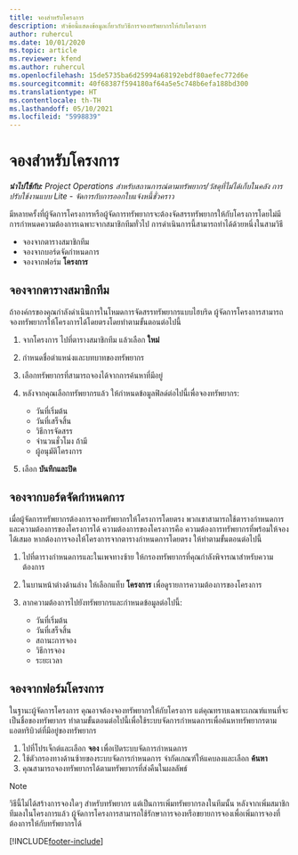 ```yaml
---
title: จองสำหรับโครงการ
description: หัวข้อนี้แสดงข้อมูลเกี่ยวกับวิธีการจองทรัพยากรให้กับโครงการ
author: ruhercul
ms.date: 10/01/2020
ms.topic: article
ms.reviewer: kfend
ms.author: ruhercul
ms.openlocfilehash: 15de5735ba6d25994a68192ebdf80aefec772d6e
ms.sourcegitcommit: 40f68387f594180af64a5e5c748b6efa188bd300
ms.translationtype: HT
ms.contentlocale: th-TH
ms.lasthandoff: 05/10/2021
ms.locfileid: "5998839"
---
```

# <a name="book-to-a-project"></a>จองสำหรับโครงการ

_**นำไปใช้กับ:** Project Operations สำหรับสถานการณ์ตามทรัพยากร/วัสดุที่ไม่ได้เก็บในคลัง การปรับใช้งานแบบ Lite - จัดการกับการออกใบแจ้งหนี้ชั่วคราว_

มีหลายครั้งที่ผู้จัดการโครงการหรือผู้จัดการทรัพยากรจะต้องจัดสรรทรัพยากรให้กับโครงการโดยไม่มีการกำหนดความต้องการเฉพาะจากสมาชิกทีมทั่วไป การดำเนินการนี้สามารถทำได้ด้วยหนึ่งในสามวิธี

- จองจากตารางสมาชิกทีม
- จองจากบอร์ดจัดกำหนดการ
- จองจากฟอร์ม **โครงการ**

## <a name="book-from-the-team-member-grid"></a>จองจากตารางสมาชิกทีม

ถ้าองค์กรของคุณกำลังดำเนินการในโหมดการจัดสรรทรัพยากรแบบไฮบริด ผู้จัดการโครงการสามารถจองทรัพยากรให้โครงการได้โดยตรงโดยทำตามขั้นตอนต่อไปนี้

1. จากโครงการ ไปที่ตารางสมาชิกทีม แล้วเลือก **ใหม่**
2. กำหนดชื่อตำแหน่งและบทบาทของทรัพยากร
3. เลือกทรัพยากรที่สามารถจองได้จากการค้นหาที่มีอยู่
4. หลังจากคุณเลือกทรัพยากรแล้ว ให้กำหนดข้อมูลฟิลด์ต่อไปนี้เพื่อจองทรัพยากร:

    - วันที่เริ่มต้น
    - วันที่เสร็จสิ้น
    - วิธีการจัดสรร
    - จำนวนชั่วโมง ถ้ามี
    - ผู้อนุมัติโครงการ

6. เลือก **บันทึกและปิด**

## <a name="book-from-the-schedule-board"></a>จองจากบอร์ดจัดกำหนดการ

เมื่อผู้จัดการทรัพยากรต้องการจองทรัพยากรให้โครงการโดยตรง พวกเขาสามารถใช้ตารางกำหนดการและความต้องการของโครงการได้ ความต้องการของโครงการคือ ความต้องการทรัพยากรที่พร้อมให้จองได้เสมอ หากต้องการจองให้โครงการจากตารางกำหนดการโดยตรง ให้ทำตามขั้นตอนต่อไปนี้

1. ไปที่ตารางกำหนดการและในเพจทางซ้าย ให้กรองทรัพยากรที่คุณกำลังพิจารณาสำหรับความต้องการ
2. ในบานหน้าต่างด้านล่าง ให้เลือกแท็บ **โครงการ** เพื่อดูรายการความต้องการของโครงการ
3. ลากความต้องการไปยังทรัพยากรและกำหนดข้อมูลต่อไปนี้:

    - วันที่เริ่มต้น
    - วันที่เสร็จสิ้น
    - สถานะการจอง
    - วิธีการจอง
    - ระยะเวลา

## <a name="book-from-the-project-form"></a>จองจากฟอร์มโครงการ

ในฐานะผู้จัดการโครงการ คุณอาจต้องจองทรัพยากรให้กับโครงการ แต่คุณทราบเฉพาะเกณฑ์แทนที่จะเป็นชื่อของทรัพยากร ทำตามขั้นตอนต่อไปนี้เพื่อใช้ระบบจัดการกำหนดการเพื่อค้นหาทรัพยากรตามแอตทริบิวต์ที่มีอยู่ของทรัพยากร 

1. ไปที่โปรเจ็กต์และเลือก **จอง** เพื่อเปิดระบบจัดการกำหนดการ
2. ใช้ตัวกรองทางด้านซ้ายของระบบจัดการกำหนดการ จำกัดเกณฑ์ให้แคบลงและเลือก **ค้นหา**
3. คุณสามารถจองทรัพยากรได้ตามทรัพยากรที่ส่งคืนในผลลัพธ์

> [!NOTE]
> วิธีนี้ไม่ได้สร้างการจองใดๆ สำหรับทรัพยากร แต่เป็นการเพิ่มทรัพยากรลงในทีมนั้น หลังจากเพิ่มสมาชิกทีมลงในโครงการแล้ว ผู้จัดการโครงการสามารถใช้รักษาการจองหรือขยายการจองเพื่อเพิ่มการจองที่ต้องการให้กับทรัพยากรได้


[!INCLUDE[footer-include](../includes/footer-banner.md)]